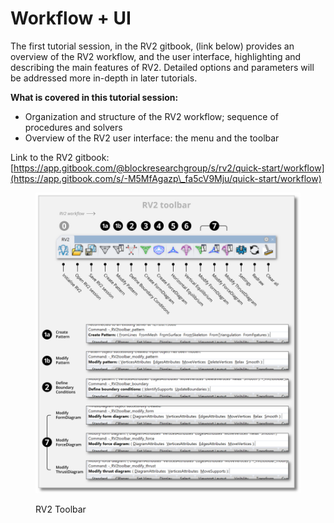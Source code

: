 # Workflow + UI

The first tutorial session, in the RV2 gitbook, (link below) provides an overview of the RV2 workflow, and the user interface, highlighting and describing the main features of RV2. Detailed options and parameters will be addressed more in-depth in later tutorials.

**What is covered in this tutorial session:**

* Organization and structure of the RV2 workflow; sequence of procedures and solvers
* Overview of the RV2 user interface: the menu and the toolbar

Link to the RV2 gitbook: [https://app.gitbook.com/@blockresearchgroup/s/rv2/quick-start/workflow](https://app.gitbook.com/s/-M5MfAgazp\_fa5cV9Mju/quick-start/workflow)

<figure><img src="../../../.gitbook/assets/rv2_ui.png" alt=""><figcaption><p>RV2 Toolbar</p></figcaption></figure>
